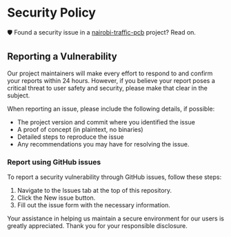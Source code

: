 # Security Policy

🛡️ Found a security issue in a [nairobi-traffic-pcb](https://github.com/0x6flab/nairobi-traffic-pcb) project? Read on.

## Reporting a Vulnerability

Our project maintainers will make every effort to respond to and confirm your reports within 24 hours. However, if you believe your report poses a critical threat to user safety and security, please make that clear in the subject.

When reporting an issue, please include the following details, if possible:

- The project version and commit where you identified the issue
- A proof of concept (in plaintext, no binaries)
- Detailed steps to reproduce the issue
- Any recommendations you may have for resolving the issue.

### Report using GitHub issues

To report a security vulnerability through GitHub issues, follow these steps:

1. Navigate to the Issues tab at the top of this repository.
2. Click the New issue button.
3. Fill out the issue form with the necessary information.

Your assistance in helping us maintain a secure environment for our users is greatly appreciated. Thank you for your responsible disclosure.
